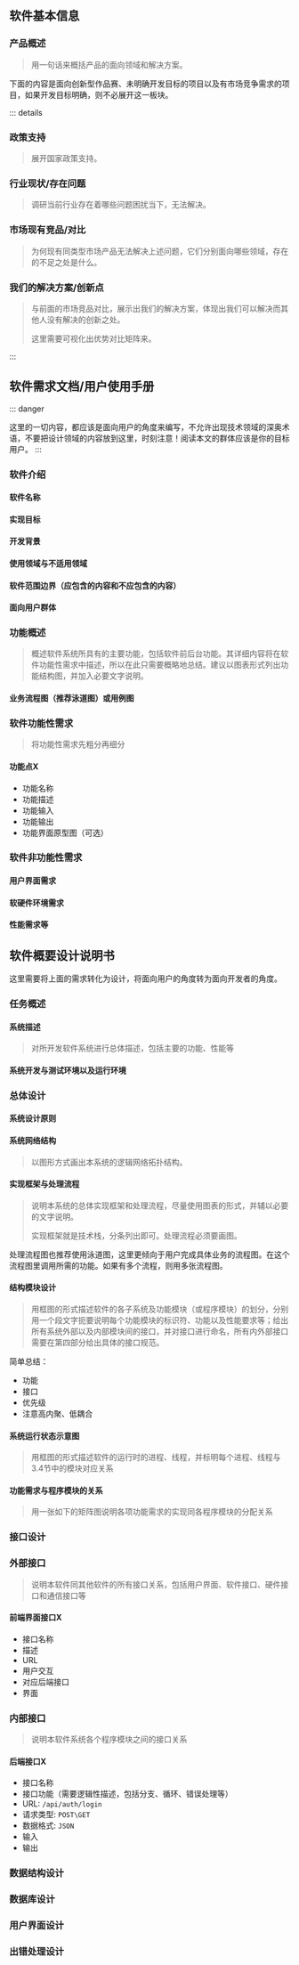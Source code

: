 ## 软件基本信息

### 产品概述

> 用一句话来概括产品的面向领域和解决方案。

下面的内容是面向创新型作品赛、未明确开发目标的项目以及有市场竞争需求的项目，如果开发目标明确，则不必展开这一板块。

::: details

### 政策支持

> 展开国家政策支持。

### 行业现状/存在问题

> 调研当前行业存在着哪些问题困扰当下，无法解决。

### 市场现有竞品/对比

> 为何现有同类型市场产品无法解决上述问题，它们分别面向哪些领域，存在的不足之处是什么。

### 我们的解决方案/创新点

> 与前面的市场竞品对比，展示出我们的解决方案，体现出我们可以解决而其他人没有解决的创新之处。
> 
> 这里需要可视化出优势对比矩阵来。


:::

## 软件需求文档/用户使用手册

::: danger

这里的一切内容，都应该是面向用户的角度来编写，不允许出现技术领域的深奥术语，不要把设计领域的内容放到这里，时刻注意！阅读本文的群体应该是你的目标用户。
:::

### 软件介绍

#### 软件名称

#### 实现目标

#### 开发背景

#### 使用领域与不适用领域

#### 软件范围边界（应包含的内容和不应包含的内容）

#### 面向用户群体

### 功能概述

> 概述软件系统所具有的主要功能，包括软件前后台功能。其详细内容将在软件功能性需求中描述，所以在此只需要概略地总结。建议以图表形式列出功能结构图，并加入必要文字说明。

#### 业务流程图（推荐泳道图）或用例图

### 软件功能性需求

> 将功能性需求先粗分再细分

#### 功能点X

- 功能名称
- 功能描述
- 功能输入
- 功能输出
- 功能界面原型图（可选）

### 软件非功能性需求

#### 用户界面需求

#### 软硬件环境需求

#### 性能需求等

## 软件概要设计说明书

这里需要将上面的需求转化为设计，将面向用户的角度转为面向开发者的角度。

### 任务概述

#### 系统描述

> 对所开发软件系统进行总体描述，包括主要的功能、性能等

#### 系统开发与测试环境以及运行环境

### 总体设计
#### 系统设计原则

#### 系统网络结构

> 以图形方式画出本系统的逻辑网络拓扑结构。

#### 实现框架与处理流程

> 说明本系统的总体实现框架和处理流程，尽量使用图表的形式，并辅以必要的文字说明。
> 
> 实现框架就是技术栈，分条列出即可。处理流程必须要画图。


处理流程图也推荐使用泳道图，这里更倾向于用户完成具体业务的流程图。在这个流程图里调用所需的功能。如果有多个流程，则用多张流程图。

#### 结构模块设计

> 用框图的形式描述软件的各子系统及功能模块（或程序模块）的划分，分别用一个段文字扼要说明每个功能模块的标识符、功能以及性能要求等；给出所有系统外部以及内部模块间的接口，并对接口进行命名，所有内外部接口需要在第四部分给出具体的接口规范。

简单总结：
- 功能
- 接口
- 优先级
- 注意高内聚、低耦合

#### 系统运行状态示意图

> 用框图的形式描述软件的运行时的进程、线程，并标明每个进程、线程与3.4节中的模块对应关系

#### 功能需求与程序模块的关系

> 用一张如下的矩阵图说明各项功能需求的实现同各程序模块的分配关系

### 接口设计

### 外部接口

> 说明本软件同其他软件的所有接口关系，包括用户界面、软件接口、硬件接口和通信接口等

#### 前端界面接口X

- 接口名称
- 描述
- URL
- 用户交互
- 对应后端接口
- 界面

### 内部接口

> 说明本软件系统各个程序模块之间的接口关系

#### 后端接口X

- 接口名称
- 接口功能（需要逻辑性描述，包括分支、循环、错误处理等）
- URL: `/api/auth/login`
- 请求类型: `POST\GET`
- 数据格式: `JSON`
- 输入
- 输出

### 数据结构设计

### 数据库设计

### 用户界面设计

### 出错处理设计